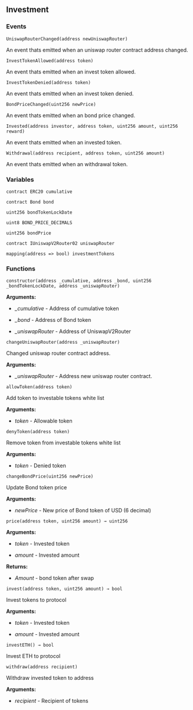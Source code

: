## Investment





### Events
```solidity
UniswapRouterChanged(address newUniswapRouter)
```

An event thats emitted when an uniswap router contract address changed.



```solidity
InvestTokenAllowed(address token)
```

An event thats emitted when an invest token allowed.



```solidity
InvestTokenDenied(address token)
```

An event thats emitted when an invest token denied.



```solidity
BondPriceChanged(uint256 newPrice)
```

An event thats emitted when an bond price changed.



```solidity
Invested(address investor, address token, uint256 amount, uint256 reward)
```

An event thats emitted when an invested token.



```solidity
Withdrawal(address recipient, address token, uint256 amount)
```

An event thats emitted when an withdrawal token.




### Variables
```solidity
contract ERC20 cumulative
```

```solidity
contract Bond bond
```

```solidity
uint256 bondTokenLockDate
```

```solidity
uint8 BOND_PRICE_DECIMALS
```

```solidity
uint256 bondPrice
```

```solidity
contract IUniswapV2Router02 uniswapRouter
```

```solidity
mapping(address => bool) investmentTokens
```


### Functions
```solidity
constructor(address _cumulative, address _bond, uint256 _bondTokenLockDate, address _uniswapRouter)
```





**Arguments:**
- *_cumulative* - Address of cumulative token

- *_bond* - Address of Bond token

- *_uniswapRouter* - Address of UniswapV2Router

```solidity
changeUniswapRouter(address _uniswapRouter)
```

Changed uniswap router contract address.




**Arguments:**
- *_uniswapRouter* - Address new uniswap router contract.

```solidity
allowToken(address token)
```

Add token to investable tokens white list




**Arguments:**
- *token* - Allowable token

```solidity
denyToken(address token)
```

Remove token from investable tokens white list




**Arguments:**
- *token* - Denied token

```solidity
changeBondPrice(uint256 newPrice)
```

Update Bond token price




**Arguments:**
- *newPrice* - New price of Bond token of USD (6 decimal)

```solidity
price(address token, uint256 amount) → uint256
```





**Arguments:**
- *token* - Invested token

- *amount* - Invested amount


**Returns:**
- *Amount* - bond token after swap

```solidity
invest(address token, uint256 amount) → bool
```

Invest tokens to protocol




**Arguments:**
- *token* - Invested token

- *amount* - Invested amount

```solidity
investETH() → bool
```

Invest ETH to protocol



```solidity
withdraw(address recipient)
```

Withdraw invested token to address




**Arguments:**
- *recipient* - Recipient of tokens

